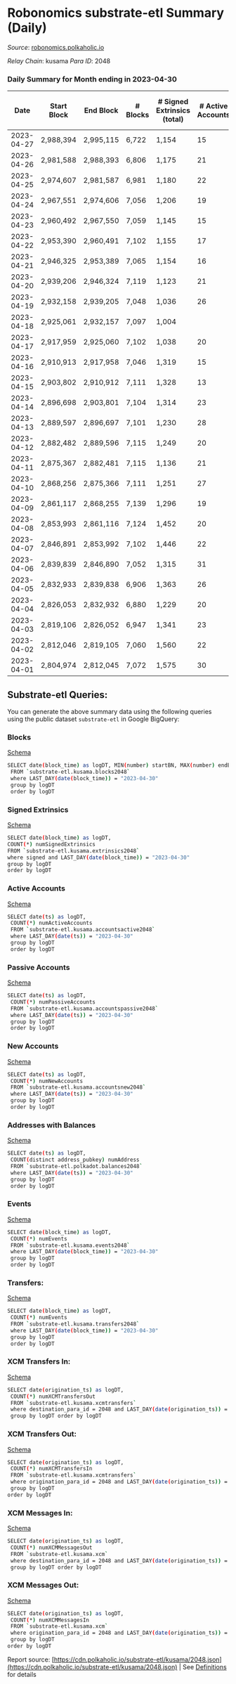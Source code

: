 # Robonomics substrate-etl Summary (Daily)

_Source_: [robonomics.polkaholic.io](https://robonomics.polkaholic.io)

*Relay Chain*: kusama
*Para ID*: 2048



### Daily Summary for Month ending in 2023-04-30


| Date | Start Block | End Block | # Blocks  | # Signed Extrinsics (total) | # Active Accounts | # Passive | # New | # Addresses with Balances | # Events | # Transfers | # XCM Transfers In | # XCM Transfers Out | # XCM In | # XCM Out | Issues | 
| ---- | ----------- | --------- | --------  | --------------------------- | ----------------- | --------- | ----- | ------------------------- | -------- | ----------- | ------------------ | ------------------- | -------- | --------- | ------ |
| 2023-04-27 | 2,988,394 | 2,995,115 | 6,722  | 1,154 | 15 |  |  | 2,985 | 38,228 | 1 ($17.55) |   | 1 ($17.52) | 1 | 2 |  |
| 2023-04-26 | 2,981,588 | 2,988,393 | 6,806  | 1,175 | 21 |  | 2 | 2,985 | 38,827 | 18 ($9,319.59) | 6 ($3,365.68) | 3 ($1,342.04) | 20 | 17 |  |
| 2023-04-25 | 2,974,607 | 2,981,587 | 6,981  | 1,180 | 22 |  |  | 2,983 | 39,721 | 5 ($1,609.84) | 4 ($845.28) | 3 ($83.68) | 17 | 15 |  |
| 2023-04-24 | 2,967,551 | 2,974,606 | 7,056  | 1,206 | 19 |  |  | 2,983 | 40,188 | 3 ($975.39) | 1 ($446.91) | 1 ($76.87) | 1 | 1 |  |
| 2023-04-23 | 2,960,492 | 2,967,550 | 7,059  | 1,145 | 15 |  |  | 2,983 | 39,854 | 2 ($413.31) | 2 ($205.34) |   | 2 |  |  |
| 2023-04-22 | 2,953,390 | 2,960,491 | 7,102  | 1,155 | 17 |  | 1 | 2,983 | 40,125 | 5 ($7,662.73) | 3 ($1,388.75) | 1 ($4,890.00) | 4 | 2 |  |
| 2023-04-21 | 2,946,325 | 2,953,389 | 7,065  | 1,154 | 16 |  |  | 2,982 | 40,232 | 7 ($2,349.99) | 5 ($1,082.94) | 1 ($122.95) | 5 | 1 |  |
| 2023-04-20 | 2,939,206 | 2,946,324 | 7,119  | 1,123 | 21 |  | 1 | 2,982 | 40,494 | 9 ($4,164.54) | 2 ($791.76) | 3 ($1,525.53) | 6 | 7 |  |
| 2023-04-19 | 2,932,158 | 2,939,205 | 7,048  | 1,036 | 26 |  | 2 | 2,981 | 39,749 | 18 ($8,683.13) | 7 ($4,144.66) | 1 ($442.42) | 8 | 2 |  |
| 2023-04-18 | 2,925,061 | 2,932,157 | 7,097  | 1,004 |  |  |  | 2,979 | 39,761 |   |   |   | 1 | 1 |  |
| 2023-04-17 | 2,917,959 | 2,925,060 | 7,102  | 1,038 | 20 |  |  | 2,979 | 39,802 | 5 ($2,252.71) | 4 ($1,131.33) |   | 4 |  |  |
| 2023-04-16 | 2,910,913 | 2,917,958 | 7,046  | 1,319 | 15 |  |  | 2,979 | 40,200 | 11 ($3,670.95) | 7 ($1,805.31) | 1 ($58.06) | 7 | 1 |  |
| 2023-04-15 | 2,903,802 | 2,910,912 | 7,111  | 1,328 | 13 |  |  | 2,979 | 40,571 | 8 ($3,103.89) |   | 4 ($1,554.86) |  | 4 |  |
| 2023-04-14 | 2,896,698 | 2,903,801 | 7,104  | 1,314 | 23 |  |  | 2,979 | 40,705 | 17 ($3,734.55) |   | 8 ($1,777.24) |  | 8 |  |
| 2023-04-13 | 2,889,597 | 2,896,697 | 7,101  | 1,230 | 28 |  |  | 2,979 | 40,344 | 27 ($10,560.75) | 2 ($61.57) | 12 ($3,464.40) | 2 | 12 |  |
| 2023-04-12 | 2,882,482 | 2,889,596 | 7,115  | 1,249 | 20 |  | 1 | 2,980 | 40,455 | 15 ($759.23) |   | 7 ($356.63) |  | 7 |  |
| 2023-04-11 | 2,875,367 | 2,882,481 | 7,115  | 1,136 | 21 |  |  | 2,979 | 39,825 | 6 ($782.46) |   | 4 ($412.29) |  | 4 |  |
| 2023-04-10 | 2,868,256 | 2,875,366 | 7,111  | 1,251 | 27 |  |  | 2,979 | 39,882 | 11 ($7,662.08) | 3 ($766.84) | 1 ($3,297.36) | 3 | 1 |  |
| 2023-04-09 | 2,861,117 | 2,868,255 | 7,139  | 1,296 | 19 |  |  | 2,979 | 39,986 | 11 ($1,596.65) | 6 ($761.80) | 1 ($75.22) | 6 | 1 |  |
| 2023-04-08 | 2,853,993 | 2,861,116 | 7,124  | 1,452 | 20 |  |  | 2,979 | 40,904 | 6 ($2,348.47) |   | 4 ($1,209.09) |  | 4 |  |
| 2023-04-07 | 2,846,891 | 2,853,992 | 7,102  | 1,446 | 22 |  |  | 2,979 | 40,990 | 14 ($1,429.10) | 6 ($403.68) | 1 ($307.36) | 6 | 1 |  |
| 2023-04-06 | 2,839,839 | 2,846,890 | 7,052  | 1,315 | 31 |  | 1 | 2,979 | 40,386 | 20 ($3,102.58) | 5 ($1,406.15) | 2 ($78.18) | 5 | 2 |  |
| 2023-04-05 | 2,832,933 | 2,839,838 | 6,906  | 1,363 | 26 |  | 1 | 2,979 | 40,024 | 12 ($14,180.36) | 5 ($27,052.12) | 2 ($12,529.43) | 5 | 2 |  |
| 2023-04-04 | 2,826,053 | 2,832,932 | 6,880  | 1,229 | 20 |  |  | 2,978 | 39,277 | 6 ($921.30) | 1 ($69.77) | 4 ($473.59) | 1 | 4 |  |
| 2023-04-03 | 2,819,106 | 2,826,052 | 6,947  | 1,341 | 23 |  |  | 2,978 | 39,918 | 4 ($3,938.18) | 1 ($1,292.78) | 1 ($41.07) | 1 | 1 |  |
| 2023-04-02 | 2,812,046 | 2,819,105 | 7,060  | 1,560 | 22 |  | 1 | 2,979 | 41,347 | 4 ($702.81) | 2 ($145.43) |   | 2 |  |  |
| 2023-04-01 | 2,804,974 | 2,812,045 | 7,072  | 1,575 | 30 |  |  | 2,978 | 41,398 | 11 ($17,005.18) | 1 ($1,126.11) | 4 ($2,062.71) | 4 | 7 |  |

## Substrate-etl Queries:
You can generate the above summary data using the following queries using the public dataset `substrate-etl` in Google BigQuery:


### Blocks 

[Schema](https://github.com/colorfulnotion/substrate-etl/blob/main/schema/blocks.json)

```bash
SELECT date(block_time) as logDT, MIN(number) startBN, MAX(number) endBN, COUNT(*) numBlocks 
 FROM `substrate-etl.kusama.blocks2048`  
 where LAST_DAY(date(block_time)) = "2023-04-30" 
 group by logDT 
 order by logDT
```

### Signed Extrinsics 

[Schema](https://github.com/colorfulnotion/substrate-etl/blob/main/schema/extrinsics.json)

```bash
SELECT date(block_time) as logDT, 
COUNT(*) numSignedExtrinsics 
FROM `substrate-etl.kusama.extrinsics2048`  
where signed and LAST_DAY(date(block_time)) = "2023-04-30" 
group by logDT 
order by logDT
```

### Active Accounts 

[Schema](https://github.com/colorfulnotion/substrate-etl/blob/main/schema/accountsactive.json)

```bash
SELECT date(ts) as logDT, 
 COUNT(*) numActiveAccounts 
 FROM `substrate-etl.kusama.accountsactive2048` 
 where LAST_DAY(date(ts)) = "2023-04-30" 
 group by logDT 
 order by logDT
```

### Passive Accounts 

[Schema](https://github.com/colorfulnotion/substrate-etl/blob/main/schema/accountspassive.json)

```bash
SELECT date(ts) as logDT, 
 COUNT(*) numPassiveAccounts 
 FROM `substrate-etl.kusama.accountspassive2048` 
 where LAST_DAY(date(ts)) = "2023-04-30" 
 group by logDT 
 order by logDT
```

### New Accounts 

[Schema](https://github.com/colorfulnotion/substrate-etl/blob/main/schema/accountsnew.json)

```bash
SELECT date(ts) as logDT, 
 COUNT(*) numNewAccounts 
 FROM `substrate-etl.kusama.accountsnew2048` 
 where LAST_DAY(date(ts)) = "2023-04-30" 
 group by logDT
 order by logDT
```

### Addresses with Balances 

[Schema](https://github.com/colorfulnotion/substrate-etl/blob/main/schema/balances.json)

```bash
SELECT date(ts) as logDT,
 COUNT(distinct address_pubkey) numAddress 
 FROM `substrate-etl.polkadot.balances2048` 
 where LAST_DAY(date(ts)) = "2023-04-30" 
 group by logDT 
 order by logDT
```

### Events 

[Schema](https://github.com/colorfulnotion/substrate-etl/blob/main/schema/events.json)

```bash
SELECT date(block_time) as logDT, 
 COUNT(*) numEvents 
 FROM `substrate-etl.kusama.events2048` 
 where LAST_DAY(date(block_time)) = "2023-04-30" 
 group by logDT 
 order by logDT
```

### Transfers:

[Schema](https://github.com/colorfulnotion/substrate-etl/blob/main/schema/transfers.json)

```bash
SELECT date(block_time) as logDT, 
 COUNT(*) numEvents 
 FROM `substrate-etl.kusama.transfers2048` 
 where LAST_DAY(date(block_time)) = "2023-04-30" 
 group by logDT 
 order by logDT
```

### XCM Transfers In: 

[Schema](https://github.com/colorfulnotion/substrate-etl/blob/main/schema/xcmtransfers.json)

```bash
SELECT date(origination_ts) as logDT, 
 COUNT(*) numXCMTransfersOut 
 FROM `substrate-etl.kusama.xcmtransfers` 
 where destination_para_id = 2048 and LAST_DAY(date(origination_ts)) = "2023-04-30" 
 group by logDT order by logDT
```

### XCM Transfers Out: 

[Schema](https://github.com/colorfulnotion/substrate-etl/blob/main/schema/xcmtransfers.json)

```bash
SELECT date(origination_ts) as logDT, 
 COUNT(*) numXCMTransfersIn 
 FROM `substrate-etl.kusama.xcmtransfers` 
 where origination_para_id = 2048 and LAST_DAY(date(origination_ts)) = "2023-04-30" 
 group by logDT 
order by logDT
```

### XCM Messages In: 

[Schema](https://github.com/colorfulnotion/substrate-etl/blob/main/schema/xcm.json)

```bash
SELECT date(origination_ts) as logDT, 
 COUNT(*) numXCMMessagesOut 
 FROM `substrate-etl.kusama.xcm` 
 where destination_para_id = 2048 and LAST_DAY(date(origination_ts)) = "2023-04-30" 
 group by logDT order by logDT
```

### XCM Messages Out: 

[Schema](https://github.com/colorfulnotion/substrate-etl/blob/main/schema/xcm.json)

```bash
SELECT date(origination_ts) as logDT, 
 COUNT(*) numXCMMessagesIn 
 FROM `substrate-etl.kusama.xcm` 
 where origination_para_id = 2048 and LAST_DAY(date(origination_ts)) = "2023-04-30" 
 group by logDT 
order by logDT
```


Report source: [https://cdn.polkaholic.io/substrate-etl/kusama/2048.json](https://cdn.polkaholic.io/substrate-etl/kusama/2048.json) | See [Definitions](/DEFINITIONS.md) for details
